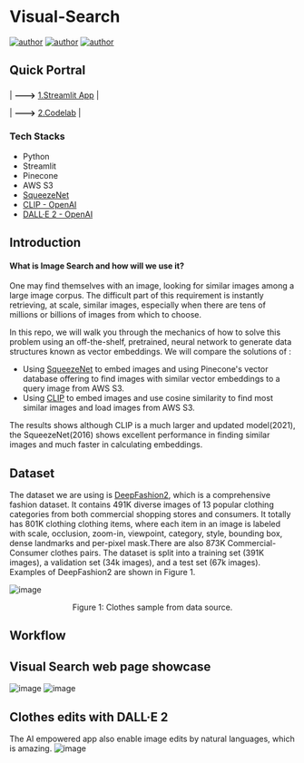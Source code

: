 # Visual-Search
[![author](https://img.shields.io/badge/Author-Rayden_Xu-blue.svg)](https://www.linkedin.com/in/rundong-xu-269012230/) 
[![author](https://img.shields.io/badge/Author-Binghui_Lai-blue.svg)](https://www.linkedin.com/in/binghui-lai/) 
[![author](https://img.shields.io/badge/Author-Ziwei_Duan-blue.svg)](https://www.linkedin.com/in/ziwei-duan-create/) 
## Quick Portral
### 
| **--->** [1.Streamlit App](https://dduan-zw-visual-search-welcome-fztyvt.streamlit.app/) |

| **--->** [2.Codelab](https://docs.google.com/document/d/1p8RdCUnfBQIfVtpQ8gmEty_1RgeEwW62a6ZI0g2rdaI/edit#heading=h.knzgz5vyduac) |
### Tech Stacks
- Python
- Streamlit
- Pinecone
- AWS S3
- [SqueezeNet](https://arxiv.org/abs/1602.07360)
- [CLIP - OpenAI](https://openai.com/research/clip)
- [DALL·E 2 - OpenAI](https://openai.com/product/dall-e-2)
## Introduction
#### What is Image Search and how will we use it?
One may find themselves with an image, looking for similar images among a large image corpus. The difficult part of this requirement is instantly retrieving, at scale, similar images, especially when there are tens of millions or billions of images from which to choose.

In this repo, we will walk you through the mechanics of how to solve this problem using an off-the-shelf, pretrained, neural network to generate data structures known as vector embeddings. We will compare the solutions of :
- Using [SqueezeNet](https://arxiv.org/abs/1602.07360) to embed images and using Pinecone's vector database offering to find images with similar vector embeddings to a query image from AWS S3.
- Using [CLIP](https://openai.com/research/clip) to embed images and use cosine similarity to find most similar images and load images from AWS S3.


The results shows although CLIP is a much larger and updated model(2021), the SqueezeNet(2016) shows excellent performance in finding similar images and much faster in calculating embeddings.

## Dataset
The dataset we are using is [DeepFashion2](https://github.com/switchablenorms/DeepFashion2), which is a comprehensive fashion dataset. It contains 491K diverse images of 13 popular clothing categories from both commercial shopping stores and consumers. It totally has 801K clothing clothing items, where each item in an image is labeled with scale, occlusion, zoom-in, viewpoint, category, style, bounding box, dense landmarks and per-pixel mask.There are also 873K Commercial-Consumer clothes pairs.
The dataset is split into a training set (391K images), a validation set (34k images), and a test set (67k images).
Examples of DeepFashion2 are shown in Figure 1.

![image](https://user-images.githubusercontent.com/64514218/229259196-707ba69b-a5d0-4de5-b6a3-8f5953809cae.png)
<p align='center'>Figure 1: Clothes sample from data source.</p>

## Workflow

## Visual Search web page showcase
![image](https://user-images.githubusercontent.com/64514218/229259277-e66a723f-2ceb-4586-b392-1f352f7eea5b.png)
![image](https://user-images.githubusercontent.com/64514218/229259289-80deae29-cd8e-4e2c-8864-00d999803554.png)

## Clothes edits with DALL·E 2
The AI empowered app also enable image edits by natural languages, which is amazing.
![image](https://user-images.githubusercontent.com/64514218/229259361-19241d76-970f-49d9-8604-70b9e5ef543d.png)
